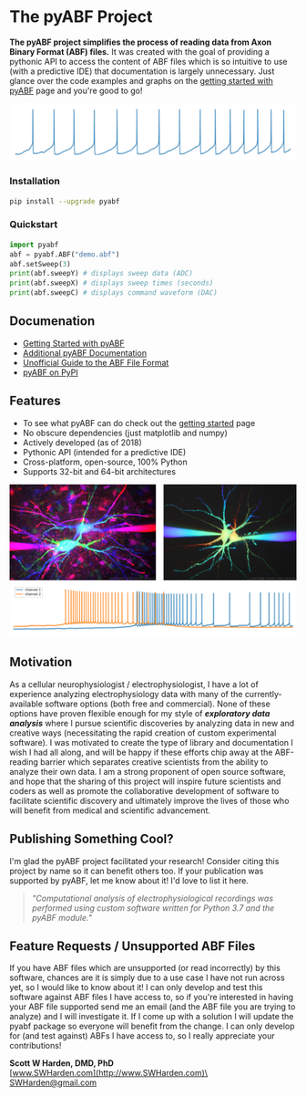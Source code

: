 # The pyABF Project

**The pyABF project simplifies the process of reading data from Axon Binary Format (ABF) files.** It was created with the goal of providing a pythonic API to access the content of ABF files which is so intuitive to use (with a predictive IDE) that documentation is largely unnecessary. Just glance over the code examples and graphs on the [getting started with pyABF](/docs/getting-started) page and you're good to go!

![](/docs/graphics/2017-11-06-aps.png)

### Installation
```bash
pip install --upgrade pyabf
```

### Quickstart
```python
import pyabf
abf = pyabf.ABF("demo.abf")
abf.setSweep(3)
print(abf.sweepY) # displays sweep data (ADC)
print(abf.sweepX) # displays sweep times (seconds)
print(abf.sweepC) # displays command waveform (DAC)
```

## Documenation
* [Getting Started with pyABF](/docs/getting-started)
* [Additional pyABF Documentation](/docs/)
* [Unofficial Guide to the ABF File Format](/docs/advanced/abf-file-format/)
* [pyABF on PyPI](https://pypi.org/project/pyabf/)

## Features
* To see what pyABF can do check out the [getting started](/docs/getting-started) page
* No obscure dependencies (just matplotlib and numpy)
* Actively developed (as of 2018)
* Pythonic API (intended for a predictive IDE)
* Cross-platform, open-source, 100% Python
* Supports 32-bit and 64-bit architectures

![](/docs/graphics/spacer_paired_patch.jpg)
![](/docs/graphics/2017-11-18-multichannel.png)

## Motivation
As a cellular neurophysiologist / electrophysiologist, I have a lot of experience analyzing electrophysiology data with many of the currently-available software options (both free and commercial). None of these options have proven flexible enough for my style of ***exploratory data analysis*** where I pursue scientific discoveries by analyzing data in new and creative ways (necessitating the rapid creation of custom experimental software). I was motivated to create the type of library and documentation I wish I had all along, and will be happy if these efforts chip away at the ABF-reading barrier which separates creative scientists from the ability to analyze their own data. I am a strong proponent of open source software, and hope that the sharing of this project will inspire future scientists and coders as well as promote the collaborative development of software to facilitate scientific discovery and ultimately improve the lives of those who will benefit from medical and scientific advancement.

## Publishing Something Cool?
I'm glad the pyABF project facilitated your research! Consider citing this project by name so it can benefit others too. If your publication was supported by pyABF, let me know about it! I'd love to list it here.

> _"Computational analysis of electrophysiological recordings was performed using custom
> software written for Python 3.7 and the pyABF module."_

## Feature Requests / Unsupported ABF Files
If you have ABF files which are unsupported (or read incorrectly) by this software, chances are it is simply due to a use case I have not run across yet, so I would like to know about it! I can only develop and test this software against ABF files I have access to, so if you're interested in having your ABF file supported send me an email (and the ABF file you are trying to analyze) and I will investigate it. If I come up with a solution I will update the pyabf package so everyone will benefit from the change. I can only develop for (and test against) ABFs I have access to, so I really appreciate your contributions!

**Scott W Harden, DMD, PhD**\
[www.SWHarden.com](http://www.SWHarden.com)\
[SWHarden@gmail.com](mailto:swharden@gmail.com)
